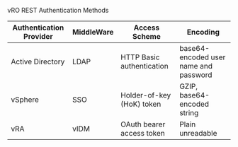 vRO REST Authentication Methods

| Authentication Provider |	MiddleWare |	Access Scheme |	Encoding |
|-------------------------|-------------------------|------------------------------|-----------------------------|
| Active Directory	| LDAP |	HTTP Basic authentication	| base64-encoded user name and password |
| vSphere |	SSO |	Holder-of-key (HoK) token	| GZIP, base64-encoded string |
| vRA	| vIDM	| OAuth bearer access token	| Plain unreadable |



